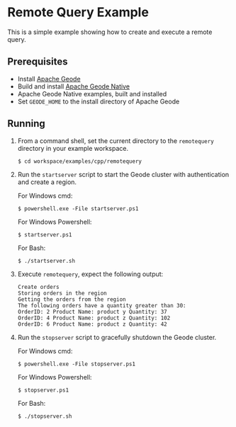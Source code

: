 # Remote Query Example
This is a simple example showing how to create and execute a remote query.

## Prerequisites
* Install [Apache Geode](https://geode.apache.org)
* Build and install [Apache Geode Native](https://github.com/apache/geode-native)
* Apache Geode Native examples, built and installed
* Set `GEODE_HOME` to the install directory of Apache Geode

## Running
1. From a command shell, set the current directory to the `remotequery` directory in your example workspace.

    ```console
    $ cd workspace/examples/cpp/remotequery
    ```

2. Run the `startserver` script to start the Geode cluster with authentication and create a region.

   For Windows cmd:

    ```console
    $ powershell.exe -File startserver.ps1
    ```

   For Windows Powershell:

   ```console
   $ startserver.ps1
    ```

   For Bash:

    ```console
    $ ./startserver.sh
    ```

3. Execute `remotequery`, expect the following output:

       Create orders
       Storing orders in the region
       Getting the orders from the region
       The following orders have a quantity greater than 30:
       OrderID: 2 Product Name: product y Quantity: 37
       OrderID: 4 Product Name: product z Quantity: 102
       OrderID: 6 Product Name: product z Quantity: 42

4. Run the `stopserver` script to gracefully shutdown the Geode cluster.

   For Windows cmd:

    ```console
    $ powershell.exe -File stopserver.ps1
    ```

   For Windows Powershell:

    ```console
    $ stopserver.ps1
    ```

   For Bash:

    ```console
    $ ./stopserver.sh
    ```